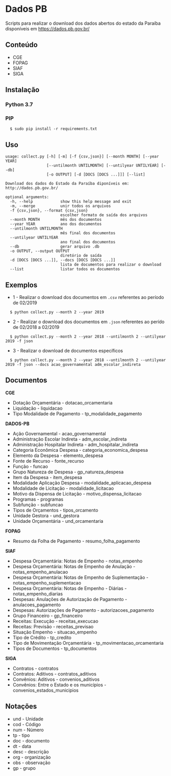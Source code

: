 # Dados PB

Scripts para realizar o download dos dados abertos do estado da Paraíba disponíveis em https://dados.pb.gov.br/

## Conteúdo

- CGE
- FOPAG
- SIAF
- SIGA

## Instalação

### Python 3.7

### PIP

```
  $ sudo pip install -r requirements.txt
```

## Uso

```
usage: collect.py [-h] [-m] [-f {csv,json}] [--month MONTH] [--year YEAR]
                  [--untilmonth UNTILMONTH] [--untilyear UNTILYEAR] [--db]
                  [-o OUTPUT] [-d [DOCS [DOCS ...]]] [--list]

Download dos dados do Estado da Paraíba diponíveis em: http://dados.pb.gov.br/

optional arguments:
  -h, --help            show this help message and exit
  -m, --merge           unir todos os arquivos
  -f {csv,json}, --format {csv,json}
                        escolher formato de saída dos arquivos
  --month MONTH         mês dos documentos
  --year YEAR           ano dos documentos
  --untilmonth UNTILMONTH
                        mês final dos documentos
  --untilyear UNTILYEAR
                        ano final dos documentos
  --db                  gerar arquivo .db
  -o OUTPUT, --output OUTPUT
                        diretório de saída
  -d [DOCS [DOCS ...]], --docs [DOCS [DOCS ...]]
                        lista de documentos para realizar o download
  --list                listar todos os documentos
```

## Exemplos

- 1 - Realizar o download dos documentos em `.csv` referentes ao período de 02/2019

```
  $ python collect.py --month 2 --year 2019
```

- 2 - Realizar o download dos documentos em `.json` referentes ao perído de 02/2018 a 02/2019

```
  $ python collect.py --month 2 --year 2018 --untilmonth 2 --untilyear 2019 -f json
```

- 3 - Realizar o download de documentos específicos

```
  $ python collect.py --month 2 --year 2018 --untilmonth 2 --untilyear 2019 -f json --docs acao_governamental adm_escolar_indireta
```

## Documentos

**CGE**

- Dotação Orçamentária - dotacao_orcamentaria
- Liquidação - liquidacao
- Tipo Modalidade de Pagamento - tp_modalidade_pagamento

**DADOS-PB**

- Ação Governamental - acao_governamental
- Administração Escolar Indireta - adm_escolar_indireta
- Administração Hospitalar Indireta - adm_hospitalar_indireta
- Categoria Econômica Despesa - categoria_economica_despesa
- Elemento da Despesa - elemento_despesa
- Fonte de Recurso - fonte_recurso
- Função - funcao
- Grupo Natureza de Despesa - gp_natureza_despesa
- Item da Despesa - item_despesa
- Modalidade Aplicação Despesa - modalidade_aplicacao_despesa
- Modalidade de Licitação - modalidade_licitacao
- Motivo da Dispensa de Licitação - motivo_dispensa_licitacao
- Programas - programas
- Subfunção - subfuncao
- Tipos de Orçamentos - tipos_orcamento
- Unidade Gestora - und_gestora
- Unidade Orçamentária - und_orcamentaria

**FOPAG**

- Resumo da Folha de Pagamento - resumo_folha_pagamento

**SIAF**

- Despesa Orçamentária: Notas de Empenho - notas_empenho
- Despesa Orçamentária: Notas de Empenho de Anulação - notas_empenho_anulacao
- Despesa Orçamentária: Notas de Empenho de Suplementação - notas_empenho_suplementacao
- Despesa Orçamentária: Notas de Empenho - Diárias - notas_empenho_diarias
- Despesas: Anulações de Autorização de Pagamento - anulacoes_pagamento
- Despesas: Autorizações de Pagamento - autorizacoes_pagamento
- Grupo Financeiro - gp_financeiro
- Receitas: Execução - receitas_execucao
- Receitas: Previsão - receitas_previsao
- Situação Empenho - situacao_empenho
- Tipo de Crédito - tp_credito
- Tipo de Movimentação Orçamentária - tp_movimentacao_orcamentaria
- Tipos de Documentos - tp_documentos

**SIGA**

- Contratos - contratos
- Contratos: Aditivos - contratos_aditivos
- Convênios: Aditivos - convenios_aditivos
- Convênios: Entre o Estado e os municípios - convenios_estados_municipios

## Notações

- und - Unidade
- cod - Código
- num - Número
- tp - tipo
- doc - documento
- dt - data
- desc - descrição
- org - organização
- obs - observação
- gp - grupo
